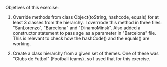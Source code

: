 Objetives of this exercise: 

1. Override methods from class Object(toString, hashcode, equals) for at least 3 classes from the hierarchy. I overrrode this method in three files: "SanLorenzo", "Barcelona" and "DinamoMinsk". Also added a constructor statement to pass age as a parameter in "Barcelona" file. This is relevant to check how the hashCode() and the equals() are working.


2. Create a class hierarchy from a given set of themes. One of these was "Clubs de Futbol" (Football teams), so I used that for this exercise.
